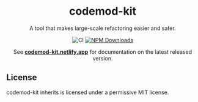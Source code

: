 <h1 align="center">codemod-kit</h1>

<p align="center">A tool that makes large-scale refactoring easier and safer.</p>

<p align="center">
    <img src="https://github.com/developer-bandi/codemod-kit/workflows/CI/badge.svg" alt="CI" />
    <a href="https://www.npmjs.com/package/codemod-kit"><img src="https://img.shields.io/npm/dm/codemod-kit.svg?style=flat-square" alt="NPM Downloads" /></a>
</p>

<p align="center">
  See <strong><a href=https://codemod-kit.netlify.app">codemod-kit.netlify.app</a></strong> for documentation on the latest released version.
</p>

## License

codemod-kit inherits is licensed under a permissive MIT license.
